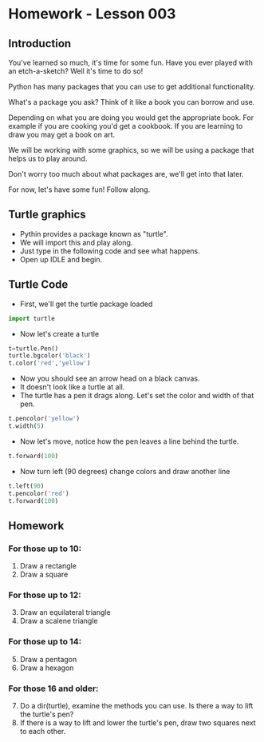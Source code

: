 # Homework - Lesson 003

## Introduction
You've learned so much, it's time for some fun.
Have you ever played with an etch-a-sketch? Well it's time to do so!

Python has many packages that you can use to get additional functionality.

What's a package you ask? Think of it like a book you can borrow and use.

Depending on what you are doing you would get the appropriate book. For 
example if you are cooking you'd get a cookbook. If you are learning to 
draw you may get a book on art.

We will be working with some graphics, so we will be using a package that
helps us to play around.

Don't worry too much about what packages are, we'll get into that later.

For now, let's have some fun! Follow along.

## Turtle graphics
* Pythin provides a package known as "turtle".
* We will import this and play along.
* Just type in the following code and see what happens.
* Open up IDLE and begin.

## Turtle Code
* First, we'll get the turtle package loaded
~~~~python
import turtle
~~~~

* Now let's create a turtle
~~~~python
t=turtle.Pen()
turtle.bgcolor('black')
t.color('red','yellow')
~~~~

* Now you should see an arrow head on a black canvas.
* It doesn't look like a turtle at all.
* The turtle has a pen it drags along. Let's set the color and width of that pen.
~~~~python
t.pencolor('yellow')
t.width(5)
~~~~

* Now let's move, notice how the pen leaves a line behind the turtle.
~~~~python
t.forward(100)
~~~~

* Now turn left (90 degrees) change colors and draw another line
~~~~python
t.left(90)
t.pencolor('red')
t.forward(100)
~~~~

## Homework
### For those up to 10:
1. Draw a rectangle
2. Draw a square

### For those up to 12:
3. Draw an equilateral triangle 
4. Draw a scalene triangle

### For those up to 14:
5. Draw a pentagon
6. Draw a hexagon

### For those 16 and older:
7. Do a dir(turtle), examine the methods you can use. Is there a way to lift the turtle's pen?
8. If there is a way to lift and lower the turtle's pen, draw two squares next to each other.
